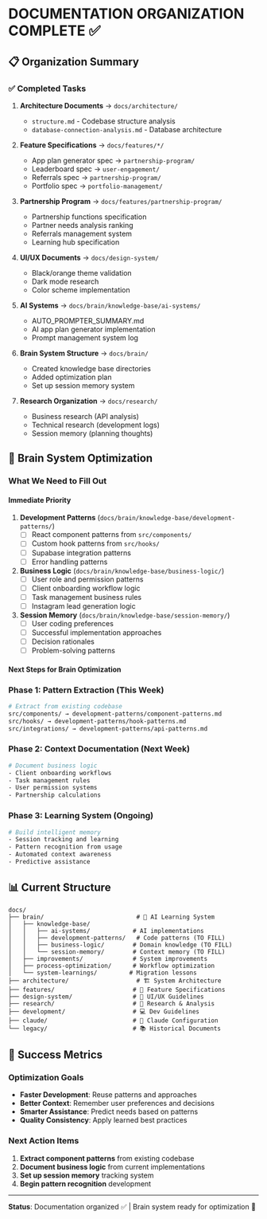 # DOCUMENTATION ORGANIZATION COMPLETE ✅

## 📋 **Organization Summary**

### ✅ **Completed Tasks**
1. **Architecture Documents** → `docs/architecture/`
   - `structure.md` - Codebase structure analysis
   - `database-connection-analysis.md` - Database architecture

2. **Feature Specifications** → `docs/features/*/`
   - App plan generator spec → `partnership-program/`
   - Leaderboard spec → `user-engagement/`
   - Referrals spec → `partnership-program/`
   - Portfolio spec → `portfolio-management/`

3. **Partnership Program** → `docs/features/partnership-program/`
   - Partnership functions specification
   - Partner needs analysis ranking
   - Referrals management system
   - Learning hub specification

4. **UI/UX Documents** → `docs/design-system/`
   - Black/orange theme validation
   - Dark mode research
   - Color scheme implementation

5. **AI Systems** → `docs/brain/knowledge-base/ai-systems/`
   - AUTO_PROMPTER_SUMMARY.md
   - AI app plan generator implementation
   - Prompt management system log

6. **Brain System Structure** → `docs/brain/`
   - Created knowledge base directories
   - Added optimization plan
   - Set up session memory system

7. **Research Organization** → `docs/research/`
   - Business research (API analysis)
   - Technical research (development logs)
   - Session memory (planning thoughts)

## 🧠 **Brain System Optimization**

### **What We Need to Fill Out**

#### **Immediate Priority**
1. **Development Patterns** (`docs/brain/knowledge-base/development-patterns/`)
   - [ ] React component patterns from `src/components/`
   - [ ] Custom hook patterns from `src/hooks/`
   - [ ] Supabase integration patterns
   - [ ] Error handling patterns

2. **Business Logic** (`docs/brain/knowledge-base/business-logic/`)
   - [ ] User role and permission patterns
   - [ ] Client onboarding workflow logic
   - [ ] Task management business rules
   - [ ] Instagram lead generation logic

3. **Session Memory** (`docs/brain/knowledge-base/session-memory/`)
   - [ ] User coding preferences
   - [ ] Successful implementation approaches
   - [ ] Decision rationales
   - [ ] Problem-solving patterns

#### **Next Steps for Brain Optimization**

### **Phase 1: Pattern Extraction** (This Week)
```bash
# Extract from existing codebase
src/components/ → development-patterns/component-patterns.md
src/hooks/ → development-patterns/hook-patterns.md
src/integrations/ → development-patterns/api-patterns.md
```

### **Phase 2: Context Documentation** (Next Week)
```bash
# Document business logic
- Client onboarding workflows
- Task management rules
- User permission systems
- Partnership calculations
```

### **Phase 3: Learning System** (Ongoing)
```bash
# Build intelligent memory
- Session tracking and learning
- Pattern recognition from usage
- Automated context awareness
- Predictive assistance
```

## 📊 **Current Structure**

```
docs/
├── brain/                          # 🧠 AI Learning System
│   ├── knowledge-base/
│   │   ├── ai-systems/            # AI implementations
│   │   ├── development-patterns/   # Code patterns (TO FILL)
│   │   ├── business-logic/        # Domain knowledge (TO FILL)
│   │   └── session-memory/        # Context memory (TO FILL)
│   ├── improvements/              # System improvements
│   ├── process-optimization/      # Workflow optimization
│   └── system-learnings/         # Migration lessons
├── architecture/                   # 🏗️ System Architecture
├── features/                      # 🎯 Feature Specifications
├── design-system/                 # 🎨 UI/UX Guidelines
├── research/                      # 🔬 Research & Analysis
├── development/                   # 💻 Dev Guidelines
├── claude/                        # 🤖 Claude Configuration
└── legacy/                        # 📚 Historical Documents
```

## 🎯 **Success Metrics**

### **Optimization Goals**
- **Faster Development**: Reuse patterns and approaches
- **Better Context**: Remember user preferences and decisions
- **Smarter Assistance**: Predict needs based on patterns
- **Quality Consistency**: Apply learned best practices

### **Next Action Items**
1. **Extract component patterns** from existing codebase
2. **Document business logic** from current implementations
3. **Set up session memory** tracking system
4. **Begin pattern recognition** development

---

**Status**: Documentation organized ✅ | Brain system ready for optimization 🧠